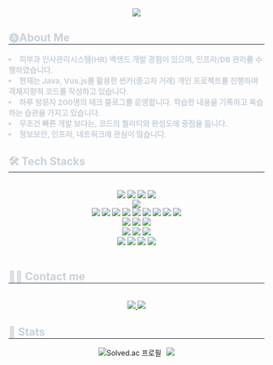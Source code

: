 <div align= "center">
    <img src="https://capsule-render.vercel.app/api?type=waving&color=auto&height=120&text=백엔드%20개발자%20양선규%20입니다.&animation=&fontColor=ffffff&fontSize=40" />
    </div>
    <div style="text-align: left;"> 
    <h2 style="border-bottom: 1px solid #21262d; color: #c9d1d9;"> 🌞About Me </h2>  
    <div style="font-weight: 700; font-size: 15px; text-align: left; color: #c9d1d9;"> <li> 피부과 인사관리시스템(HR) 백엔드 개발 경험이 있으며, 인프라/DB 관리를 수행하였습니다.</li><li> 현재는 Java, Vus.js를 활용한 썬카(중고차 거래) 개인 프로젝트를 진행하며 객체지향적 코드를 작성하고 있습니다.</li><li>  하루 방문자 200명의 테크 블로그를 운영합니다. 학습한 내용을 기록하고 복습하는 습관을 가지고 있습니다.</li><li> 무조건 빠른 개발 보다는, 코드의 퀄리티와 완성도에 중점을 둡니다.</li><li> 정보보안, 인프라, 네트워크에 관심이 많습니다. </div> 
    </div>
    <div style="text-align: left;">
    <h2 style="border-bottom: 1px solid #21262d; color: #c9d1d9;"> 🛠️ Tech Stacks </h2> <br> 
    <div  align= "center"> <img src="https://img.shields.io/badge/Java-007396?style=plastic&logo=Java&logoColor=white">
          <img src="https://img.shields.io/badge/Spring Boot-6DB33F?style=plastic&logo=springboot&logoColor=white"/>
          <img src="https://img.shields.io/badge/Python-3776AB?style=plastic&logo=Python&logoColor=white">
          <img src="https://img.shields.io/badge/FastAPI-009688?style=plastic&logo=fastapi&logoColor=white">
          <br/>
          <img src="https://img.shields.io/badge/MySQL-4479A1?style=plastic&logo=MySQL&logoColor=white">
          <br/>
          <img src="https://img.shields.io/badge/Linux-FCC624?style=plastic&logo=Linux&logoColor=white">
          <img src="https://img.shields.io/badge/Jenkins-D24939?style=plastic&logo=Jenkins&logoColor=white">
          <img src="https://img.shields.io/badge/Nginx-009639?style=plastic&logo=nginx&logoColor=white">
          <img src="https://img.shields.io/badge/Amazon AWS-232F3E?style=plastic&logo=amazonwebservices&logoColor=white">
          <img src="https://img.shields.io/badge/RDS-527FFF?style=plastic&logo=amazonrds&logoColor=white">
          <img src="https://img.shields.io/badge/EC2-FF9900?style=plastic&logo=amazonec2&logoColor=white">
          <img src="https://img.shields.io/badge/S3-569A31?style=plastic&logo=amazons3&logoColor=white">
          <img src="https://img.shields.io/badge/Route53-8C4FFF?style=plastic&logo=amazonroute53&logoColor=white">
          <img src="https://img.shields.io/badge/ELB-8C4FFF?style=plastic&logo=awselasticloadbalancing&logoColor=white">
          <br/>
          <img src="https://img.shields.io/badge/Javascript-F7DF1E?style=plastic&logo=Javascript&logoColor=white">
          <img src="https://img.shields.io/badge/Vue.js-4FC08D?style=plastic&logo=Vue.js&logoColor=white">
          <img src="https://img.shields.io/badge/HTML5-E34F26?style=plastic&logo=HTML5&logoColor=white">
          <br/>
          <img src="https://img.shields.io/badge/Docker-2496ED?style=plastic&logo=Docker&logoColor=white">
          <img src="https://img.shields.io/badge/Postman-FF6C37?style=plastic&logo=postman&logoColor=white">
          <img src="https://img.shields.io/badge/Swagger-85EA2D?style=plastic&logo=swagger&logoColor=white">
          <br/>
          <img src="https://img.shields.io/badge/Github-181717?style=plastic&logo=Github&logoColor=white">
          <img src="https://img.shields.io/badge/Slack-4A154B?style=plastic&logo=Slack&logoColor=white">
          <img src="https://img.shields.io/badge/Notion-000000?style=plastic&logo=Notion&logoColor=white">
          <img src="https://img.shields.io/badge/Jira-0052CC?style=plastic&logo=jira&logoColor=white">
          </div>
    </div>
    <br> 
    <div align= "center">  </div> 
      </div>
      <div style="text-align: left;">
        <h2 style="border-bottom: 1px solid #21262d; color: #c9d1d9;"> 🧑‍💻 Contact me </h2> 
    <br> 
    <div align= "center"> 
        <a href=https://yskisking.tistory.com/> <img src="https://img.shields.io/badge/Tistory-000000?style=for-the-badge&logo=Tistory&logoColor=white&link=https://yskisking.tistory.com/"> </a>
        <a href=mailto:ysk9526@gmail.com> <img src="https://img.shields.io/badge/Gmail-EA4335?style=for-the-badge&logo=Gmail&logoColor=white&link=mailto:ysk9526@gmail.com"> </a>
    </div>
    <div style="text-align: left;"> 
    <h2 style="border-bottom: 1px solid #21262d; color: #c9d1d9;"> 🏅 Stats </h2> 
    <div align="center" style="display: flex; justify-content: center; gap: 10px; flex-wrap: wrap;"> 
        <img src="http://mazassumnida.wtf/api/v2/generate_badge?boj=ysk9526" alt="Solved.ac 프로필" />
        <img src="https://github-readme-stats.vercel.app/api?username=YangSunkue&bg_color=60,efdcdc,ecb1b1&title_color=000000&text_color=000000" />
    </div>
    </div>
    </div>

    
